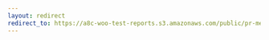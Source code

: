 ```yaml
---
layout: redirect
redirect_to: https://a8c-woo-test-reports.s3.amazonaws.com/public/pr-merge/40047/api/index.html
---
```

